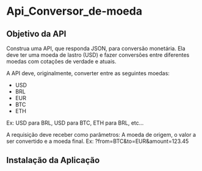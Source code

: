 # Api_Conversor_de-moeda

## Objetivo da API

Construa uma API, que responda JSON, para conversão monetária. Ela deve ter uma moeda de lastro (USD) e fazer conversões entre diferentes moedas com cotações de verdade e atuais.


A API deve, originalmente, converter entre as seguintes moedas:


* USD
* BRL
* EUR
* BTC
* ETH


Ex: USD para BRL, USD para BTC, ETH para BRL, etc...


A requisição deve receber como parâmetros: A moeda de origem, o valor a ser convertido e a moeda final.
Ex: ?from=BTC&to=EUR&amount=123.45

## Instalação da Aplicação 